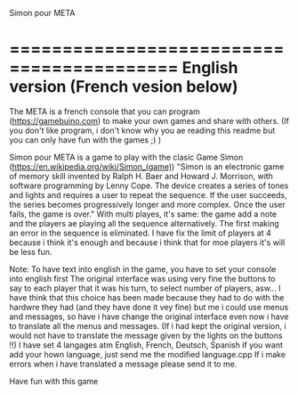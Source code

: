 Simon pour META

==========================================
English version (French vesion below)
==========================================

The META is a french console that you can program (https://gamebuino.com) to make your own games and share with others. 
(If you don't like program, i don't know why you ae reading this readme but you can only have fun with the games  ;) )

Simon pour META is a game to play with the clasic Game Simon (https://en.wikipedia.org/wiki/Simon_(game))
"Simon is an electronic game of memory skill invented by Ralph H. Baer and Howard J. Morrison, with software programming by Lenny Cope. 
The device creates a series of tones and lights and requires a user to repeat the sequence. 
If the user succeeds, the series becomes progressively longer and more complex. 
Once the user fails, the game is over."
With multi playes, it's same: the game add a note and the players ae playing all the sequence alternatively. 
The first making an error in the sequence is eliminated. 
I have fix the limit of players at 4 because i think it's enough and because i think that for moe players it's will be less fun.

Note: To have text into english in the game, you have to set your console into english first
      The original interface was using very fine the buttons to say to each player that it was his turn, to select number of players, asw...
      I have think that this choice has been made because they had to do with the hardwre they had (and they have done it vey fine) but me i could use menus and messages, so have i have change the original interface even now i have to translate all the menus and messages.
      (If i had kept the original version, i would not have to translate the message given by the lights on the buttons !!)
      I have set 4 langages atm English, French, Deutsch, Spanish if you want add your hown language, just send me the modified language.cpp
      If i make errors when i have translated a message please send it to me.
      
Have fun with this game

